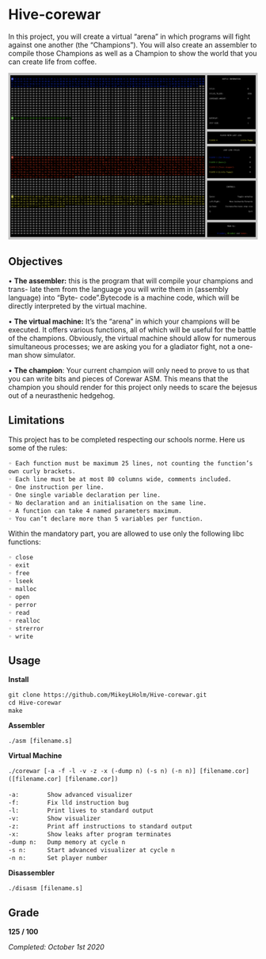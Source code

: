 # Hive-corewar
 In this project, you will create a virtual “arena” in which programs will fight against one another (the “Champions”). You will also create an assembler to compile those Champions as well as a Champion to show the world that you can create life from coffee.
 
![Visualizer](https://github.com/MikeyLHolm/Hive-corewar/blob/master/cw_vfx.png)


## Objectives
• **The assembler:** this is the program that will compile your champions and trans- late them from the language you will write them in (assembly language) into “Byte- code”.Bytecode is a machine code, which will be directly interpreted by the virtual machine.

• **The virtual machine:** It’s the “arena” in which your champions will be executed. It offers various functions, all of which will be useful for the battle of the champions. Obviously, the virtual machine should allow for numerous simultaneous processes; we are asking you for a gladiator fight, not a one-man show simulator.

• **The champion**: Your current champion will only need to prove to us that you can write bits and pieces of Corewar ASM. This means that the champion you should render for this project only needs to scare the bejesus out of a neurasthenic hedgehog.

## Limitations
This project has to be completed respecting our schools norme. Here us some of the rules:
```
◦ Each function must be maximum 25 lines, not counting the function’s own curly brackets.
◦ Each line must be at most 80 columns wide, comments included.
◦ One instruction per line.
◦ One single variable declaration per line.
◦ No declaration and an initialisation on the same line.
◦ A function can take 4 named parameters maximum.
◦ You can’t declare more than 5 variables per function.
```
Within the mandatory part, you are allowed to use only the following libc functions:
```
◦ close
◦ exit
◦ free
◦ lseek
◦ malloc
◦ open
◦ perror
◦ read
◦ realloc
◦ strerror
◦ write
```

## Usage

**Install**
```
git clone https://github.com/MikeyLHolm/Hive-corewar.git
cd Hive-corewar
make
```
**Assembler**
```
./asm [filename.s]
```
**Virtual Machine**
```
./corewar [-a -f -l -v -z -x (-dump n) (-s n) (-n n)] [filename.cor] ([filename.cor] [filename.cor])

-a:        Show advanced visualizer
-f:        Fix lld instruction bug
-l:        Print lives to standard output
-v:        Show visualizer
-z:        Print aff instructions to standard output
-x:        Show leaks after program terminates
-dump n:   Dump memory at cycle n
-s n:      Start advanced visualizer at cycle n
-n n:      Set player number
```
**Disassembler**
```
./disasm [filename.s]
```

## Grade

**125 / 100**


_Completed: October 1st 2020_
